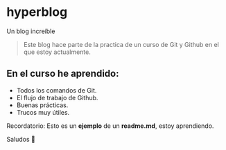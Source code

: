 # hyperblog
Un blog increíble 

> Este blog hace parte de la practica de un curso de Git y Github en el que estoy actualmente.

## En el curso he aprendido:
- Todos los comandos de Git.
- El flujo de trabajo de Github.
- Buenas prácticas.
- Trucos muy útiles.

Recordatorio: Esto es un **ejemplo** de un **readme.md**, estoy aprendiendo.

Saludos 👾